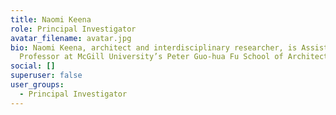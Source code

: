 ```yaml
---
title: Naomi Keena
role: Principal Investigator
avatar_filename: avatar.jpg
bio: Naomi Keena, architect and interdisciplinary researcher, is Assistant
  Professor at McGill University’s Peter Guo-hua Fu School of Architecture.
social: []
superuser: false
user_groups:
  - Principal Investigator
---
```

